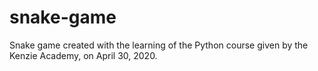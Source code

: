 # snake-game
Snake game created with the learning of the Python course given by the Kenzie Academy, on April 30, 2020.
